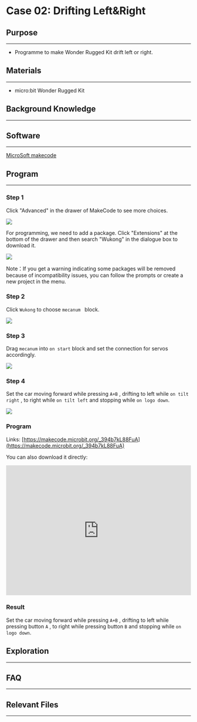 # Case 02: Drifting Left&Right

## Purpose
---

- Programme to make Wonder Rugged Kit drift left or right.

## Materials

------

- micro:bit Wonder Rugged Kit

## Background Knowledge

------

## Software

------

[MicroSoft makecode](https://makecode.microbit.org/#)

## Program

---

### Step 1

Click "Advanced" in the drawer of MakeCode to see more choices. 

![](./images/Mecanum_wheel_car_kit_case_01_01.png)

For programming, we need to add a package. Click "Extensions" at the bottom of the drawer and then search "Wukong" in the dialogue box to download it. 

![](./images/Mecanum_wheel_car_kit_case_01_02.png)

Note：If you get a warning indicating some packages will be removed because of incompatibility issues, you can follow the prompts or create a new project in the menu.

### Step 2

Click `Wukong` to choose `mecanum ` block.



![](./images/Mecanum_wheel_car_kit_case_01_03.png)

### Step 3

Drag `mecanum` into `on start`  block and set the connection for servos accordingly.



![](./images/Mecanum_wheel_car_kit_case_02_05.png)


### Step 4

Set the car moving forward while pressing `A+B` , drifting to left while  `on tilt right`  , to right while   `on tilt left` and stopping while  `on logo down`.   





![](./images/Mecanum_wheel_car_kit_case_02_06.png)


### Program

Links: [https://makecode.microbit.org/_394b7kL88FuA](https://makecode.microbit.org/_394b7kL88FuA)

You can also download it directly:

<div style="position:relative;height:0;padding-bottom:70%;overflow:hidden;"><iframe style="position:absolute;top:0;left:0;width:100%;height:100%;" src="https://makecode.microbit.org/#pub:_394b7kL88FuA]" frameborder="0" sandbox="allow-popups allow-forms allow-scripts allow-same-origin"></iframe></div>  

### Result

Set the car moving forward while pressing `A+B` , drifting to left while pressing button `A`  , to right while pressing button `B` and stopping while  `on logo down`.   

## Exploration
---

## FAQ
---
## Relevant Files

---
